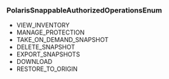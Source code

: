 ### PolarisSnappableAuthorizedOperationsEnum
- VIEW_INVENTORY
- MANAGE_PROTECTION
- TAKE_ON_DEMAND_SNAPSHOT
- DELETE_SNAPSHOT
- EXPORT_SNAPSHOTS
- DOWNLOAD
- RESTORE_TO_ORIGIN
